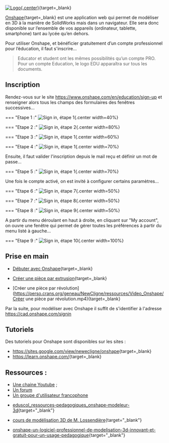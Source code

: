 
[![Logo](https://cad.onshape.com/images/logo-onshape-gray-green.svg){.center}](https://www.onshape.com/fr/){target=_blank} 

[Onshape](https://www.onshape.com/fr/){target=_blank} est une application web qui permet de modéliser en 3D à la manière de SolidWorks mais dans un navigateur. Elle sera donc disponible sur l’ensemble de vos appareils (ordinateur, tablette, smartphone) tant au lycée qu’en dehors.

Pour utiliser Onshape, et bénéficier gratuitement d’un compte professionnel pour l’éducation, il faut s'inscrire...

> Educator et student ont les mêmes possibilités qu’un compte PRO. Pour un compte Education, le logo EDU apparaîtra sur tous les documents.


## Inscription

Rendez-vous sur le site <https://www.onshape.com/en/education/sign-up> et renseigner alors tous les champs des formulaires des fenêtres successives...

=== "Etape 1 :"
    ![Sign in, étape 1](./images/OnShape_01.png){.center width=40%}

=== "Etape 2 :"
    ![Sign in, étape 2](./images/OnShape_02.png){.center width=80%}

=== "Etape 3 :"
    ![Sign in, étape 1](./images/OnShape_03.png){.center width=60%}

=== "Etape 4 :"
    ![Sign in, étape 1](./images/OnShape_05.png){.center width=70%}

<!-- ![Sign in, étape 1](./images/Onshape_04.png){.center width=60%} -->

Ensuite, il faut valider l'inscription depuis le mail reçu et définir un mot de passe...

=== "Etape 5 :"
    ![Sign in, étape 1](./images/OnShape_06.png){.center width=70%}

Une fois le compte activé, on est invité à configurer certains paramètres...

=== "Etape 6 :"
    ![Sign in, étape 7](./images/OnShape_07.png){.center width=50%}

=== "Etape 7 :"
    ![Sign in, étape 8](./images/OnShape_08.png){.center width=50%}

=== "Etape 8 :"
    ![Sign in, étape 9](./images/OnShape_09.png){.center width=50%}

A partir du menu déroulant en haut à droite, en cliquant sur "My account", on ouvre une fenêtre qui permet de gérer toutes les préférences à partir du menu listé à gauche...

=== "Etape 9 :"
    ![Sign in, étape 10](./images/OnShape_10.png){.center width=100%}

## Prise en main

- [Débuter avec Onshape](https://docs.google.com/presentation/d/e/2PACX-1vSKZUCKzhLDD6lVvwX7lwcDLhSoIda_xufBa-izT42tnKjOP8FEkU6ODuqiiV-NtAvBWV8zkZkR7yVX/pub?start=false&loop=false&delayms=3000&slide=id.g13619769a06_0_0){target=_blank}

- [Créer une pièce par extrusion](https://perso.crans.org/geneau/NewCligne/ressources/Video_Onshape/Cr%C3%A9er%20une%20pi%C3%A8ce%20par%20extrusion.mp4){target=_blank}

- [Créer une pièce par révolution](https://perso.crans.org/geneau/NewCligne/ressources/Video_Onshape/Créer une pièce par révolution.mp4){target=_blank}

Par la suite, pour modéliser avec Onshape il suffit de s'identifier à l'adresse <https://cad.onshape.com/signin>


## Tutoriels

Des tutoriels pour Onshape sont disponibles sur les sites :

- <https://sites.google.com/view/newecligne/onshape>{target=_blank}
- <https://learn.onshape.com/>{target=_blank}


## Ressources :

<ul>
    <li>
        <a href="https://www.youtube.com/channel/UCTvd5lUSLtTH8Qcd7Pl1nQg" target="_blank">Une chaine Youtube</a> ;
    </li>
    <li>
        <a href="https://forum.onshape.com/" target="_blank">Un forum</a>
    </li>
    <li>
        <a href="https://forum.onshape.com/discussion/comment/21462#Comment_21462" target="_blank">Un groupe d'utilisateur francophone​</a>
    </li>
</ul>

- [eduscol_ressources-pedagogiques_onshape-modeleur-3d](https://eduscol.education.fr/sti/ressources_pedagogiques/onshape-modeleur-3d-saas-presentation-0#description){target="_blank"}

- [cours de modélisation 3D de M. Lossendière​​](https://scenari.techno-melh.xyz/modelisation-3d/co/modelisation-3D-MELH.html){target="_blank"}

- [onshape-un-logiciel-professionnel-de-modelisation-3d-innovant-et-gratuit-pour-un-usage-pedagogique](https://blogpeda.ac-poitiers.fr/lp2i-si/2016/09/09/onshape-un-logiciel-professionnel-de-modelisation-3d-innovant-et-gratuit-pour-un-usage-pedagogique/){target="_blank"}
    

    
